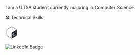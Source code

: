 I am a UTSA student currently majoring in Computer Science.

:hammer_and_wrench: Technical Skills
<div>
  <img src="https://github.com/devicons/devicon/blob/master/icons/bash/bash-plain.svg" title="Bash" alt="bash" width="40" height="40"/>&nbsp;
</div>
<p> </p>
<div id="badges">
  <a href="www.linkedin.com/in/christian-crawford1/">
    <img src="https://img.shields.io/badge/LinkedIn-blue?style=for-the-badge&logo=linkedin&logoColor=white" alt="LinkedIn Badge"/>
</div>
